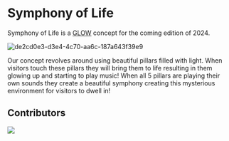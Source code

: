 # Symphony of Life
Symphony of Life is a [GLOW](https://gloweindhoven.nl/en/) concept for the coming edition of 2024.

![de2cd0e3-d3e4-4c70-aa6c-187a643f39e9](https://github.com/xl3ehindTim/glow-2024/assets/32740573/6f2b8d3e-14d9-4fb8-ac08-27a593feb038)

Our concept revolves around using beautiful pillars filled with light. When visitors touch these pillars they will bring them to life resulting in them glowing up and starting to play music! 
When all 5 pillars are playing their own sounds they create a beautiful symphony creating this mysterious environment for visitors to dwell in!

## Contributors

<a href = "https://github.com/xl3ehindTim/delta-site/graphs/contributors">
  <img src = "https://contrib.rocks/image?repo=xl3ehindTim/delta-site"/>
</a>